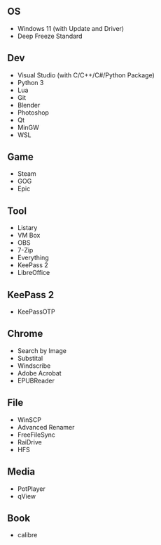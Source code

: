## OS
- Windows 11 (with Update and Driver)
- Deep Freeze Standard

## Dev
- Visual Studio (with C/C++/C#/Python Package)
- Python 3
- Lua
- Git
- Blender
- Photoshop
- Qt
- MinGW
- WSL

## Game
- Steam
- GOG
- Epic

## Tool
- Listary
- VM Box
- OBS
- 7-Zip
- Everything
- KeePass 2
- LibreOffice

## KeePass 2
- KeePassOTP

## Chrome
- Search by Image
- Substital
- Windscribe
- Adobe Acrobat
- EPUBReader

## File
- WinSCP
- Advanced Renamer
- FreeFileSync
- RaiDrive
- HFS

## Media
- PotPlayer
- qView

## Book
- calibre
